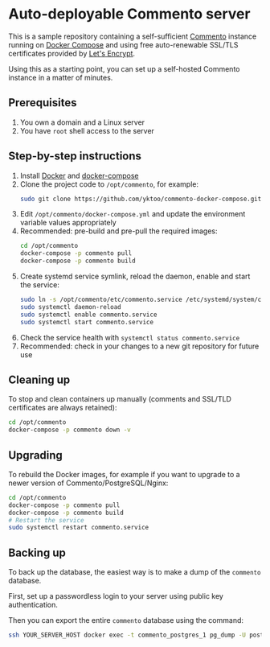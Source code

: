 # Auto-deployable Commento server

This is a sample repository containing a self-sufficient [Commento](https://commento.io/) instance running on [Docker Compose](https://docs.docker.com/compose/) and using free auto-renewable SSL/TLS certificates provided by [Let's Encrypt](https://letsencrypt.org/).

Using this as a starting point, you can set up a self-hosted Commento instance in a matter of minutes.

## Prerequisites

1. You own a domain and a Linux server
2. You have `root` shell access to the server

## Step-by-step instructions

1. Install [Docker](https://docs.docker.com/install/) and [docker-compose](https://docs.docker.com/compose/install/)
2. Clone the project code to `/opt/commento`, for example:
    ```bash
    sudo git clone https://github.com/yktoo/commento-docker-compose.git /opt/commento
    ```
3. Edit `/opt/commento/docker-compose.yml` and update the environment variable values appropriately
4. Recommended: pre-build and pre-pull the required images:
    ```bash
    cd /opt/commento
    docker-compose -p commento pull
    docker-compose -p commento build
    ```
5. Create systemd service symlink, reload the daemon, enable and start the service:
    ```bash
    sudo ln -s /opt/commento/etc/commento.service /etc/systemd/system/commento.service
    sudo systemctl daemon-reload
    sudo systemctl enable commento.service
    sudo systemctl start commento.service
    ```
6. Check the service health with `systemctl status commento.service`
7. Recommended: check in your changes to a new git repository for future use

## Cleaning up

To stop and clean containers up manually (comments and SSL/TLD certificates are always retained):

```bash
cd /opt/commento
docker-compose -p commento down -v
```

## Upgrading

To rebuild the Docker images, for example if you want to upgrade to a newer version of Commento/PostgreSQL/Nginx:
```bash
cd /opt/commento
docker-compose -p commento pull
docker-compose -p commento build
# Restart the service
sudo systemctl restart commento.service
```

## Backing up

To back up the database, the easiest way is to make a dump of the `commento` database.

First, set up a passwordless login to your server using public key authentication.

Then you can export the entire `commento` database using the command:

```bash
ssh YOUR_SERVER_HOST docker exec -t commento_postgres_1 pg_dump -U postgres -d commento > /path/to/dump.sql
```
